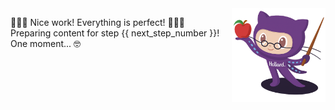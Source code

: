 <img src="https://raw.githubusercontent.com/anton-roos/ai-skills/refs/heads/main/images/hollard-octocat-professor.png" align="right" height="150px" />

🎉🎉🎉  Nice work! Everything is perfect! 🎉🎉🎉   
Preparing content for step {{ next_step_number }}! One moment... 🤓